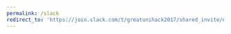```yaml
---
permalink: /slack
redirect_to: 'https://join.slack.com/t/greatunihack2017/shared_invite/enQtMjcwMDk4NjE5MzMyLTM3OTQ2OThlNDVlNzk0YWU0Y2NiMzM1NWQyNjVmYWNiZDA1YTk2ODliZGE1OTRmNDNjNWRhYzFkNDc0OGI3MjI'
---
```

